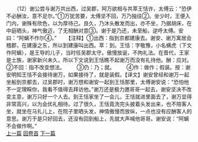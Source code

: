 　　（12）谢公尝与谢万共出西，过吴郡，阿万欲相与共萃王恬许，太傅云：“恐伊不必酬汝，意不足尔。”①万犹苦要，太傅坚不回，万乃独往②。坐少时，王便入门内，谢殊有欣色，以为厚待己。良久，乃沐头散发而出，亦不坐，乃据胡床，在中庭晒头，神气傲迈，了无相酬对意③。谢于是乃还，未至船，逆呼太傅。安曰：“阿螭不作尔④。”
　　【注释】①出西：指到京都建康去。谢安、谢万寓居会稽郡，在建康之东，所以到建康叫出西。萃：到。王恬：字敬豫，小名螨虎（下文作阿螭），是王导的儿子，当时任吴郡太守。傲慢放诞，不拘礼法。在晋代，王家是士族，谢家新兴未久，所以下文说到王恬瞧不起谢万而没有礼待他。酬：应对。②不回：指不改变想法。
　　③仍：乃；就。
　　④作：做作；假装。按：谢安明知王恬不会接待谢万，如果接待了，就是装假。【译文】谢安曾经和谢万一起坐船到京都去，过吴郡时，谢万想和谢安一起到王恬那里，太傅谢安说：“恐怕他不一定理睬你，我看不值得去拜访他。”谢万还是极力邀哥哥一起去，谢安坚决不改变主意，谢万只好一个人去。到王恬家坐了一会儿，王恬就进里面去了，谢万显得非常高兴，以为会优礼相待。过了很久，王恬竟洗完头披着头发出来，也不陪客人坐，就坐在马扎儿上，在院子里晒头发，神情傲慢而放纵，一点也没有应酬客人的意思。谢万于是只好回去，还没有回到船上，先就大声喊他哥哥。谢安说：“阿螭不会做作啊。”
<br>[上一篇](24_11) [回卷首](24_00) [下一篇](24_13)
